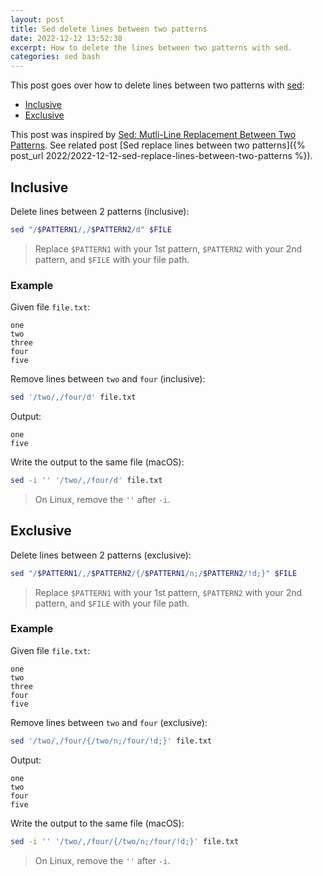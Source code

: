 ```yaml
---
layout: post
title: Sed delete lines between two patterns
date: 2022-12-12 13:52:38
excerpt: How to delete the lines between two patterns with sed.
categories: sed bash
---
```


This post goes over how to delete lines between two patterns with [sed](https://wikipedia.org/wiki/Sed):

- [Inclusive](#inclusive)
- [Exclusive](#exclusive)

This post was inspired by [Sed: Mutli-Line Replacement Between Two Patterns](https://fahdshariff.blogspot.com/2012/12/sed-mutli-line-replacement-between-two.html). See related post [Sed replace lines between two patterns]({% post_url 2022/2022-12-12-sed-replace-lines-between-two-patterns %}).

## Inclusive

Delete lines between 2 patterns (inclusive):

```sh
sed "/$PATTERN1/,/$PATTERN2/d" $FILE
```

> Replace `$PATTERN1` with your 1st pattern, `$PATTERN2` with your 2nd pattern, and `$FILE` with your file path.

### Example

Given file `file.txt`:

```
one
two
three
four
five
```

Remove lines between `two` and `four` (inclusive):

```sh
sed '/two/,/four/d' file.txt
```

Output:

```
one
five
```

Write the output to the same file (macOS):

```sh
sed -i '' '/two/,/four/d' file.txt
```

> On Linux, remove the `''` after `-i`.

## Exclusive

Delete lines between 2 patterns (exclusive):

```sh
sed "/$PATTERN1/,/$PATTERN2/{/$PATTERN1/n;/$PATTERN2/!d;}" $FILE
```

> Replace `$PATTERN1` with your 1st pattern, `$PATTERN2` with your 2nd pattern, and `$FILE` with your file path.

### Example

Given file `file.txt`:

```
one
two
three
four
five
```

Remove lines between `two` and `four` (exclusive):

```sh
sed '/two/,/four/{/two/n;/four/!d;}' file.txt
```

Output:

```
one
two
four
five
```

Write the output to the same file (macOS):

```sh
sed -i '' '/two/,/four/{/two/n;/four/!d;}' file.txt
```

> On Linux, remove the `''` after `-i`.
